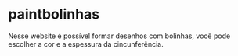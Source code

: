 # paintbolinhas
Nesse website é possível formar desenhos com bolinhas, você pode escolher a cor e a espessura da cincunferência.
